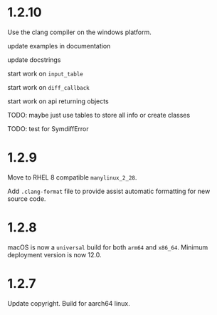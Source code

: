 # 1.2.10

Use the clang compiler on the windows platform.

update examples in documentation

update docstrings

start work on `input_table`

start work on `diff_callback`

start work on api returning objects

TODO: maybe just use tables to store all info or create classes

TODO: test for SymdiffError

# 1.2.9

Move to RHEL 8 compatible `manylinux_2_28`.

Add `.clang-format` file to provide assist automatic formatting for new source code.

# 1.2.8

macOS is now a `universal` build for both `arm64` and `x86_64`.  Minimum deployment version is now 12.0.

# 1.2.7

Update copyright.  Build for aarch64 linux.
